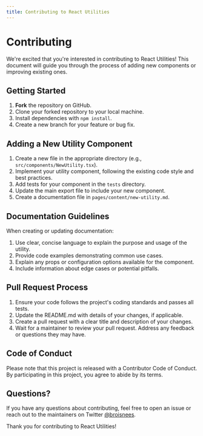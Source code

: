 ```yaml
---
title: Contributing to React Utilities
---
```


# Contributing

We're excited that you're interested in contributing to React Utilities! This document will guide you through the process of adding new components or improving existing ones.

## Getting Started

1. **Fork** the repository on GitHub.
2. Clone your forked repository to your local machine.
3. Install dependencies with `npm install`.
4. Create a new branch for your feature or bug fix.

## Adding a New Utility Component

1. Create a new file in the appropriate directory (e.g., `src/components/NewUtility.tsx`).
2. Implement your utility component, following the existing code style and best practices.
3. Add tests for your component in the `tests` directory.
4. Update the main export file to include your new component.
5. Create a documentation file in `pages/content/new-utility.md`.

## Documentation Guidelines

When creating or updating documentation:

1. Use clear, concise language to explain the purpose and usage of the utility.
2. Provide code examples demonstrating common use cases.
3. Explain any props or configuration options available for the component.
4. Include information about edge cases or potential pitfalls.

## Pull Request Process

1. Ensure your code follows the project's coding standards and passes all tests.
2. Update the README.md with details of your changes, if applicable.
3. Create a pull request with a clear title and description of your changes.
4. Wait for a maintainer to review your pull request. Address any feedback or questions they may have.

## Code of Conduct

Please note that this project is released with a Contributor Code of Conduct. By participating in this project, you agree to abide by its terms.

## Questions?

If you have any questions about contributing, feel free to open an issue or reach out to the maintainers on Twitter [@broisnees](https://twitter.com/broisnees).

Thank you for contributing to React Utilities!
